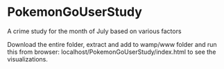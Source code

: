 # PokemonGoUserStudy
A crime study for the month of July based on various factors

Download the entire folder, extract and add to wamp/www folder and run this from browser: localhost/PokemonGoUserStudy/index.html
to see the visualizations.
